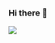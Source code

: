 ### Hi there 👋

<img src="https://capsule-render.vercel.app/api?type=egg&color=#FF0000&height=20&section=header&text=서아영의깃허브&fontSize=10" />
<!--
**Seooooo24/Seooooo24** is a ✨ _special_ ✨ repository because its `README.md` (this file) appears on your GitHub profile.

Here are some ideas to get you started:

- 🔭 I’m currently working on ...
- 🌱 I’m currently learning ...
- 👯 I’m looking to collaborate on ...
- 🤔 I’m looking for help with ...
- 💬 Ask me about ...
- 📫 How to reach me: ...
- 😄 Pronouns: ...
- ⚡ Fun fact: ...
-->
